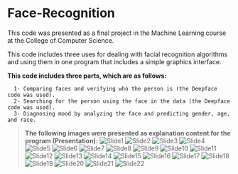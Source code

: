 # Face-Recognition
This code was presented as a final project in the Machine Learning course at the College of Computer Science.

This code includes three uses for dealing with facial recognition algorithms and using them in one program that includes a simple graphics interface.

**This code includes three parts, which are as follows:** 
```
  1- Comparing faces and verifying who the person is (the Deepface code was used).
  2- Searching for the person using the face in the data (the Deepface code was used).
  3- Diagnosing mood by analyzing the face and predicting gender, age, and race.
```
>**The following images were presented as explanation content for the program (Presentation):**
![Slide1](https://github.com/Khaled-Magdi/Face-Recognition/assets/86789501/da7864b6-dfd1-446e-9fdd-54a4aac0d644)
![Slide2](https://github.com/Khaled-Magdi/Face-Recognition/assets/86789501/a784be2a-77e9-4f4e-bc6d-2614459f66b1)
![Slide3](https://github.com/Khaled-Magdi/Face-Recognition/assets/86789501/f4f03670-523e-47cc-b4a8-dc7e5a1a6f06)
![Slide4](https://github.com/Khaled-Magdi/Face-Recognition/assets/86789501/d7a8ebfd-66e3-47fb-ae6c-e4b5737a52f6)
![Slide5](https://github.com/Khaled-Magdi/Face-Recognition/assets/86789501/89f54bd7-4562-4940-ba0b-ba5a770fc733)
![Slide6](https://github.com/Khaled-Magdi/Face-Recognition/assets/86789501/c6b7d4b0-a849-4cc3-8093-efc530d9f3bd)
![Slide7](https://github.com/Khaled-Magdi/Face-Recognition/assets/86789501/2d0dcee9-616b-467e-8b26-c6f4d521eea0)
![Slide8](https://github.com/Khaled-Magdi/Face-Recognition/assets/86789501/a73a1d06-b4ab-45f3-8b88-c62267dff553)
![Slide9](https://github.com/Khaled-Magdi/Face-Recognition/assets/86789501/54d5ba11-9cce-4ba7-90d1-f19269c3e5c7)
![Slide10](https://github.com/Khaled-Magdi/Face-Recognition/assets/86789501/75542ccc-40c2-458a-bace-2ae3966a7c95)
![Slide11](https://github.com/Khaled-Magdi/Face-Recognition/assets/86789501/6b5e5152-1771-41e6-b929-6951c1d0801d)
![Slide12](https://github.com/Khaled-Magdi/Face-Recognition/assets/86789501/993aa22e-171a-4456-a15b-3e29d5575ada)
![Slide13](https://github.com/Khaled-Magdi/Face-Recognition/assets/86789501/83f87fa7-7bb6-4c54-82f1-d590a909aaf4)
![Slide14](https://github.com/Khaled-Magdi/Face-Recognition/assets/86789501/952d204d-e857-4fcf-b173-55bbfbd66bd9)
![Slide15](https://github.com/Khaled-Magdi/Face-Recognition/assets/86789501/9a887d61-d622-4f6a-afde-5a759c9c1c3d)
![Slide16](https://github.com/Khaled-Magdi/Face-Recognition/assets/86789501/866fb82c-1ef6-4dc5-80b4-90b5d93c8818)
![Slide17](https://github.com/Khaled-Magdi/Face-Recognition/assets/86789501/f56ce054-d88e-4719-861b-77609abc0925)
![Slide18](https://github.com/Khaled-Magdi/Face-Recognition/assets/86789501/9c1f1184-9d06-4f9b-81e9-62b22f8ba365)
![Slide19](https://github.com/Khaled-Magdi/Face-Recognition/assets/86789501/adfb0b04-bed3-4f3a-b1e6-cfebe634612b)
![Slide20](https://github.com/Khaled-Magdi/Face-Recognition/assets/86789501/d9517789-b8ab-482e-8b74-7a35ffe8d5b6)
![Slide21](https://github.com/Khaled-Magdi/Face-Recognition/assets/86789501/15541536-5b85-4c5e-9afd-df38a0db2cce)
![Slide22](https://github.com/Khaled-Magdi/Face-Recognition/assets/86789501/e24a2eed-f96d-48db-9248-3074bc8662d8)
